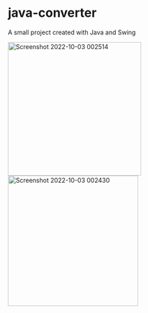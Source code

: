 # java-converter
A small project created with Java and Swing 


<img width="305" alt="Screenshot 2022-10-03 002514" src="https://user-images.githubusercontent.com/42296109/193477518-ff4cd1b0-e8e2-4cf8-bd68-a202c992eac7.png">

<img width="298" alt="Screenshot 2022-10-03 002430" src="https://user-images.githubusercontent.com/42296109/193477531-d52c4b2c-c916-4d54-b695-d5ad1f2b1003.png">

